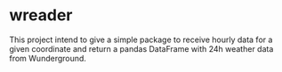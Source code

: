 # wreader
This project intend to give a simple package to receive hourly data for a given coordinate and return a pandas DataFrame with 24h weather data from Wunderground.
